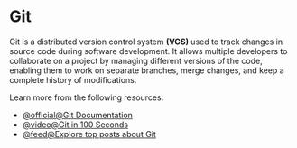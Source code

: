 # Git

Git is a distributed version control system **(VCS)** used to track changes in source code during software development. It allows multiple developers to collaborate on a project by managing different versions of the code, enabling them to work on separate branches, merge changes, and keep a complete history of modifications.

Learn more from the following resources:

- [@official@Git Documentation](https://www.git-scm.com/)
- [@video@Git in 100 Seconds](https://www.youtube.com/watch?v=hwP7WQkmECE)
- [@feed@Explore top posts about Git](https://app.daily.dev/tags/git?ref=roadmapsh)
